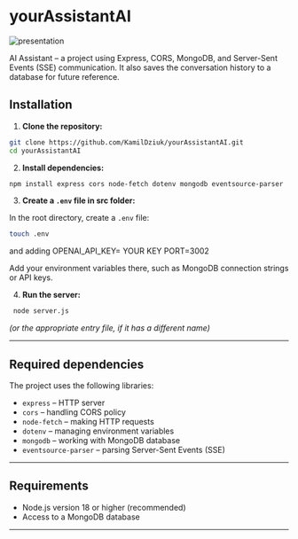 
# yourAssistantAI
![presentation](https://raw.githubusercontent.com/KamilDziuk/yourAssistantAI/main/client/src/assets/video/presentation.gif)

AI Assistant – a project using Express, CORS, MongoDB, and Server-Sent Events (SSE) communication.
It also saves the conversation history to a database for future reference.

## Installation

1. **Clone the repository:**
```bash
git clone https://github.com/KamilDziuk/yourAssistantAI.git
cd yourAssistantAI
```

2. **Install dependencies:**
```bash
npm install express cors node-fetch dotenv mongodb eventsource-parser
```

3. **Create a `.env` file in src folder:**

In the root directory, create a `.env` file:
```bash
touch .env
```
and adding OPENAI_API_KEY= YOUR KEY
PORT=3002

Add your environment variables there, such as MongoDB connection strings or API keys.

4. **Run the server:**
```bash
 node server.js
```
*(or the appropriate entry file, if it has a different name)*

---

## Required dependencies

The project uses the following libraries:

- `express` – HTTP server
- `cors` – handling CORS policy
- `node-fetch` – making HTTP requests
- `dotenv` – managing environment variables
- `mongodb` – working with MongoDB database
- `eventsource-parser` – parsing Server-Sent Events (SSE)

---

## Requirements

- Node.js version 18 or higher (recommended)
- Access to a MongoDB database

---
